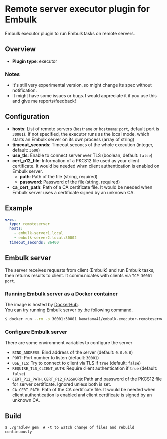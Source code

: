 # Remote server executor plugin for Embulk

Embulk executor plugin to run Embulk tasks on remote servers. 

## Overview

* **Plugin type**: executor

### Notes
- It's still very experimental version, so might change its spec without notification. 
- It might have some issues or bugs. I would appreciate it if you use this and give me reports/feedback!

## Configuration

- **hosts**: List of remote servers (`hostname` or `hostname:port`, default port is `30001`). If not specified, the executor runs as the local mode, which starts an Embulk server on its own process (array of string)
- **timeout_seconds**: Timeout seconds of the whole execution (integer, default: `3600`)
- **use_tls**: Enable to connect server over TLS (boolean, default: `false`)
- **cert_p12_file**: Information of a PKCS12 file used as your client certificate. It would be needed when client authentication is enabled on Embulk server.
  - **path**: Path of the file (string, required)
  - **password**: Password of the file (string, required)
- **ca_cert_path**: Path of a CA certificate file. It would be needed when Embulk server uses a certificate signed by an unknown CA.

## Example

```yaml
exec:
  type: remoteserver
  hosts:
    - embulk-server1.local
    - embulk-server2.local:30002
  timeout_seconds: 86400
```

## Embulk server
The server receives requests from client (Embulk) and run Embulk tasks, then returns results to client. It communicates with clients via `TCP 30001 port`. 

### Running Embulk server as a Docker container
The image is hosted by [DockerHub](https://hub.docker.com/r/kamatama41/embulk-executor-remoteserver).  
You can try running Embulk server by the following command. 

```sh
$ docker run --rm -p 30001:30001 kamatama41/embulk-executor-remoteserver
```

### Configure Embulk server
There are some environment variables to configure the server

- `BIND_ADDRESS`: Bind address of the server (default: `0.0.0.0`)
- `PORT`: Port number to listen (default: `30001`)
- `USE_TLS`: Try to connect to client via TLS if `true` (default: `false`)
- `REQUIRE_TLS_CLIENT_AUTH`: Require client authentication if `true` (default: `false`) 
- `CERT_P12_PATH`, `CERT_P12_PASSWORD`: Path and password of the PKCS12 file for server certificate. Ignored unless both is set.
- `CA_CERT_PATH`: Path of the CA certificate file. It would be needed when client authentication is enabled and client certificate is signed by an unknown CA.

## Build

```
$ ./gradlew gem  # -t to watch change of files and rebuild continuously
```
